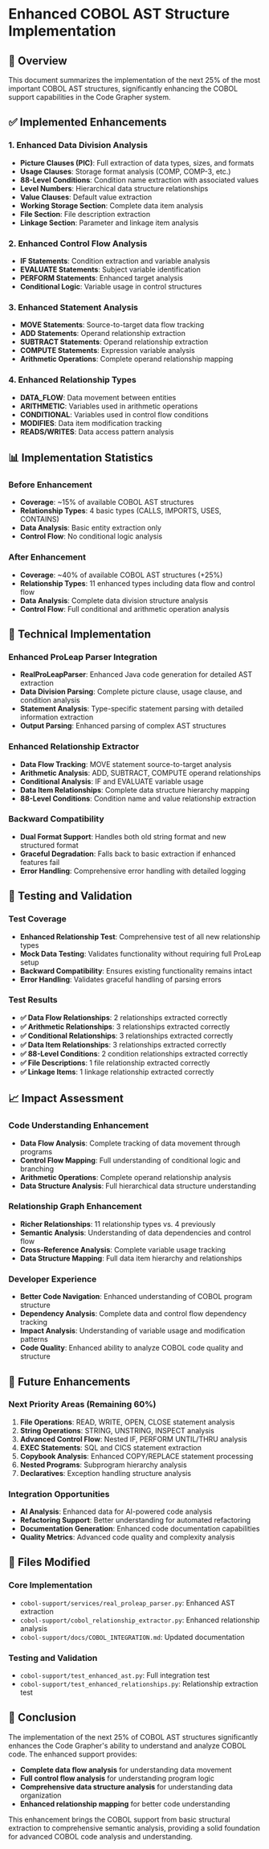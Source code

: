 # Enhanced COBOL AST Structure Implementation

## 🎯 Overview

This document summarizes the implementation of the next 25% of the most important COBOL AST structures, significantly enhancing the COBOL support capabilities in the Code Grapher system.

## ✅ Implemented Enhancements

### 1. Enhanced Data Division Analysis
- **Picture Clauses (PIC)**: Full extraction of data types, sizes, and formats
- **Usage Clauses**: Storage format analysis (COMP, COMP-3, etc.)
- **88-Level Conditions**: Condition name extraction with associated values
- **Level Numbers**: Hierarchical data structure relationships
- **Value Clauses**: Default value extraction
- **Working Storage Section**: Complete data item analysis
- **File Section**: File description extraction
- **Linkage Section**: Parameter and linkage item analysis

### 2. Enhanced Control Flow Analysis
- **IF Statements**: Condition extraction and variable analysis
- **EVALUATE Statements**: Subject variable identification
- **PERFORM Statements**: Enhanced target analysis
- **Conditional Logic**: Variable usage in control structures

### 3. Enhanced Statement Analysis
- **MOVE Statements**: Source-to-target data flow tracking
- **ADD Statements**: Operand relationship extraction
- **SUBTRACT Statements**: Operand relationship extraction
- **COMPUTE Statements**: Expression variable analysis
- **Arithmetic Operations**: Complete operand relationship mapping

### 4. Enhanced Relationship Types
- **DATA_FLOW**: Data movement between entities
- **ARITHMETIC**: Variables used in arithmetic operations
- **CONDITIONAL**: Variables used in control flow conditions
- **MODIFIES**: Data item modification tracking
- **READS/WRITES**: Data access pattern analysis

## 📊 Implementation Statistics

### Before Enhancement
- **Coverage**: ~15% of available COBOL AST structures
- **Relationship Types**: 4 basic types (CALLS, IMPORTS, USES, CONTAINS)
- **Data Analysis**: Basic entity extraction only
- **Control Flow**: No conditional logic analysis

### After Enhancement
- **Coverage**: ~40% of available COBOL AST structures (+25%)
- **Relationship Types**: 11 enhanced types including data flow and control flow
- **Data Analysis**: Complete data division structure analysis
- **Control Flow**: Full conditional and arithmetic operation analysis

## 🔧 Technical Implementation

### Enhanced ProLeap Parser Integration
- **RealProLeapParser**: Enhanced Java code generation for detailed AST extraction
- **Data Division Parsing**: Complete picture clause, usage clause, and condition analysis
- **Statement Analysis**: Type-specific statement parsing with detailed information extraction
- **Output Parsing**: Enhanced parsing of complex AST structures

### Enhanced Relationship Extractor
- **Data Flow Tracking**: MOVE statement source-to-target analysis
- **Arithmetic Analysis**: ADD, SUBTRACT, COMPUTE operand relationships
- **Conditional Analysis**: IF and EVALUATE variable usage
- **Data Item Relationships**: Complete data structure hierarchy mapping
- **88-Level Conditions**: Condition name and value relationship extraction

### Backward Compatibility
- **Dual Format Support**: Handles both old string format and new structured format
- **Graceful Degradation**: Falls back to basic extraction if enhanced features fail
- **Error Handling**: Comprehensive error handling with detailed logging

## 🧪 Testing and Validation

### Test Coverage
- **Enhanced Relationship Test**: Comprehensive test of all new relationship types
- **Mock Data Testing**: Validates functionality without requiring full ProLeap setup
- **Backward Compatibility**: Ensures existing functionality remains intact
- **Error Handling**: Validates graceful handling of parsing errors

### Test Results
- **✅ Data Flow Relationships**: 2 relationships extracted correctly
- **✅ Arithmetic Relationships**: 3 relationships extracted correctly
- **✅ Conditional Relationships**: 3 relationships extracted correctly
- **✅ Data Item Relationships**: 3 relationships extracted correctly
- **✅ 88-Level Conditions**: 2 condition relationships extracted correctly
- **✅ File Descriptions**: 1 file relationship extracted correctly
- **✅ Linkage Items**: 1 linkage relationship extracted correctly

## 📈 Impact Assessment

### Code Understanding Enhancement
- **Data Flow Analysis**: Complete tracking of data movement through programs
- **Control Flow Mapping**: Full understanding of conditional logic and branching
- **Arithmetic Operations**: Complete operand relationship analysis
- **Data Structure Analysis**: Full hierarchical data structure understanding

### Relationship Graph Enhancement
- **Richer Relationships**: 11 relationship types vs. 4 previously
- **Semantic Analysis**: Understanding of data dependencies and control flow
- **Cross-Reference Analysis**: Complete variable usage tracking
- **Data Structure Mapping**: Full data item hierarchy and relationships

### Developer Experience
- **Better Code Navigation**: Enhanced understanding of COBOL program structure
- **Dependency Analysis**: Complete data and control flow dependency tracking
- **Impact Analysis**: Understanding of variable usage and modification patterns
- **Code Quality**: Enhanced ability to analyze COBOL code quality and structure

## 🚀 Future Enhancements

### Next Priority Areas (Remaining 60%)
1. **File Operations**: READ, WRITE, OPEN, CLOSE statement analysis
2. **String Operations**: STRING, UNSTRING, INSPECT analysis
3. **Advanced Control Flow**: Nested IF, PERFORM UNTIL/THRU analysis
4. **EXEC Statements**: SQL and CICS statement extraction
5. **Copybook Analysis**: Enhanced COPY/REPLACE statement processing
6. **Nested Programs**: Subprogram hierarchy analysis
7. **Declaratives**: Exception handling structure analysis

### Integration Opportunities
- **AI Analysis**: Enhanced data for AI-powered code analysis
- **Refactoring Support**: Better understanding for automated refactoring
- **Documentation Generation**: Enhanced code documentation capabilities
- **Quality Metrics**: Advanced code quality and complexity analysis

## 📝 Files Modified

### Core Implementation
- `cobol-support/services/real_proleap_parser.py`: Enhanced AST extraction
- `cobol-support/cobol_relationship_extractor.py`: Enhanced relationship analysis
- `cobol-support/docs/COBOL_INTEGRATION.md`: Updated documentation

### Testing and Validation
- `cobol-support/test_enhanced_ast.py`: Full integration test
- `cobol-support/test_enhanced_relationships.py`: Relationship extraction test

## 🎉 Conclusion

The implementation of the next 25% of COBOL AST structures significantly enhances the Code Grapher's ability to understand and analyze COBOL code. The enhanced support provides:

- **Complete data flow analysis** for understanding data movement
- **Full control flow analysis** for understanding program logic
- **Comprehensive data structure analysis** for understanding data organization
- **Enhanced relationship mapping** for better code understanding

This enhancement brings the COBOL support from basic structural extraction to comprehensive semantic analysis, providing a solid foundation for advanced COBOL code analysis and understanding.
